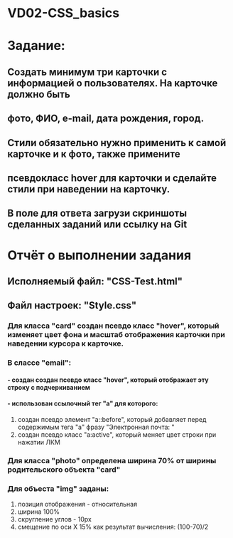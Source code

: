 # VD02-CSS_basics
# Задание: 
## Создать минимум три карточки с информацией о пользователях. На карточке должно быть 
##     фото, ФИО, e-mail, дата рождения, город.
## Стили обязательно нужно применить к самой карточке и к фото, также примените 
##    псевдокласс hover для карточки и сделайте стили при наведении на карточку.
## В поле для ответа загрузи скриншоты сделанных заданий или ссылку на Git

# Отчёт о выполнении задания
## Исполняемый файл: "CSS-Test.html"
## Файл настроек: "Style.css"
### Для класса "card" создан псевдо класс "hover", который изменяет цвет фона и масштаб отображения карточки при наведении курсора к карточке.
### В слассе "email":
#### - создан создан псевдо класс "hover", который отображает эту строку с подчеркиванием
#### - использован ссылочный тег "a" для которого:
1. создан псевдо элемент "a::before", который добавляет перед содержимым тега "a" фразу "Электронная почта: "
2. создан псевдо класс "a:active", который меняет цвет строки при нажатии ЛКМ 
### Для класса "photo" определена ширина 70% от ширины родительского объекта "card"
### Для объеста "img" заданы:
1. позиция отображения - относительная
2. ширина 100%
3. скругление углов - 10px
4. смещение по оси Х 15% как результат вычисления: (100-70)/2
